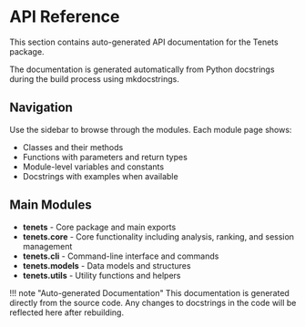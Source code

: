 # API Reference

This section contains auto-generated API documentation for the Tenets package.

The documentation is generated automatically from Python docstrings during the build process using mkdocstrings.

## Navigation

Use the sidebar to browse through the modules. Each module page shows:

- Classes and their methods
- Functions with parameters and return types
- Module-level variables and constants
- Docstrings with examples when available

## Main Modules

- **tenets** - Core package and main exports
- **tenets.core** - Core functionality including analysis, ranking, and session management
- **tenets.cli** - Command-line interface and commands
- **tenets.models** - Data models and structures
- **tenets.utils** - Utility functions and helpers

!!! note "Auto-generated Documentation"
    This documentation is generated directly from the source code. 
    Any changes to docstrings in the code will be reflected here after rebuilding.